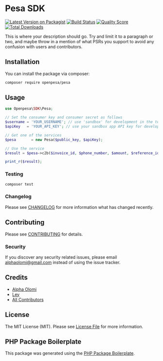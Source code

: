 # Pesa SDK

[![Latest Version on Packagist](https://img.shields.io/packagist/v/openpesa/pesa.svg?style=flat-square)](https://packagist.org/packages/openpesa/pesa)
[![Build Status](https://img.shields.io/travis/openpesa/pesa/master.svg?style=flat-square)](https://travis-ci.org/openpesa/pesa)
[![Quality Score](https://img.shields.io/scrutinizer/g/openpesa/pesa.svg?style=flat-square)](https://scrutinizer-ci.com/g/openpesa/pesa)
[![Total Downloads](https://img.shields.io/packagist/dt/openpesa/pesa.svg?style=flat-square)](https://packagist.org/packages/openpesa/pesa)

This is where your description should go. Try and limit it to a paragraph or two, and maybe throw in a mention of what PSRs you support to avoid any confusion with users and contributors.

## Installation

You can install the package via composer:

```bash
composer require openpesa/pesa
```

## Usage

``` php
use Openpesa\SDK\Pesa;

// Set the consumer key and consumer secret as follows
$username = 'YOUR_USERNAME'; // use 'sandbox' for development in the test environment
$apiKey   = 'YOUR_API_KEY'; // use your sandbox app API key for development in the test environment

// Get one of the services
$pesa       = new Pesa($public_key, $apiKey);

// Use the service
$result = $pesa->c2b($invoice_id, $phone_number, $amount, $reference_id, $shortcode);

print_r($result);
```

### Testing

``` bash
composer test
```

### Changelog

Please see [CHANGELOG](CHANGELOG.md) for more information what has changed recently.

## Contributing

Please see [CONTRIBUTING](CONTRIBUTING.md) for details.

### Security

If you discover any security related issues, please email alphaolomi@gmail.com instead of using the issue tracker.

## Credits

- [Alpha Olomi](https://github.com/openpesa)
- [Ley](https://github.com/leyluj)
- [All Contributors](../../contributors)

## License

The MIT License (MIT). Please see [License File](LICENSE.md) for more information.

## PHP Package Boilerplate

This package was generated using the [PHP Package Boilerplate](https://laravelpackageboilerplate.com).

